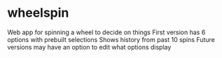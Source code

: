 # wheelspin
Web app for spinning a wheel to decide on things
First version has 6 options with prebuilt selections
Shows history from past 10 spins
Future versions may have an option to edit what options display
